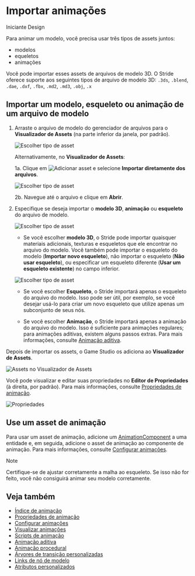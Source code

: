 # Importar animações

<span class="badge text-bg-primary">Iniciante</span>
<span class="badge text-bg-success">Design</span>

Para animar um modelo, você precisa usar três tipos de assets juntos:

* modelos
* equeletos
* animações

Você pode importar esses assets de arquivos de modelo 3D. O Stride oferece suporte aos seguintes tipos de arquivo de modelo 3D: ``.3ds``, ``.blend``, ``.dae``, ``.dxf``, ``.fbx``, ``.md2``, ``.md3``, ``.obj``, ``.x``

## Importar um modelo, esqueleto ou animação de um arquivo de modelo

1. Arraste o arquivo de modelo do gerenciador de arquivos para o **Visualizador de Assets** (na parte inferior da janela, por padrão).

   ![Escolher tipo de asset](media/create-and-add-assets-drag-and-drop-model.png)

   Alternativamente, no **Visualizador de Assets**:

   1a. Clique em ![Adicionar asset](media/create-and-add-assets-add-new-asset-button.png) e selecione **Importar diretamente dos arquivos**.

   ![Escolher tipo de asset](media/create-and-add-assets-add-new1.png)

   2b. Navegue até o arquivo e clique em **Abrir**.

2. Especifique se deseja importar o **modelo 3D**, **animação** ou **esqueleto** do arquivo de modelo.

   ![Escolher tipo de asset](media/create-and-add-assets-choose-asset-type.png)

   * Se você escolher **modelo 3D**, o Stride pode importar quaisquer materiais adicionais, texturas e esqueletos que ele encontrar no arquivo do modelo. Você também pode importar o esqueleto do modelo (**Importar novo esqueleto**), não importar o esqueleto (**Não usar esqueleto**), ou especificar um esqueleto diferente (**Usar um esqueleto existente**) no campo inferior.

   ![Escolher tipo de asset](media/create-and-add-assets-model-import-parameters.png)

   * Se você escolher **Esqueleto**, o Stride importará apenas o esqueleto do arquivo do modelo. Isso pode ser útil, por exemplo, se você desejar usá-lo para criar um novo esqueleto que utilize apenas um subconjunto de seus nós.

   * Se você escolher **Animação**, o Stride importará apenas a animação do arquivo do modelo. Isso é suficiente para animações regulares; para animações aditivas, existem alguns passos extras. Para mais informações, consulte [Animação aditiva](additive-animation.md).

Depois de importar os assets, o Game Studio os adiciona ao **Visualizador de Assets**.

![Assets no Visualizador de Assets](media/assets-in-asset-view1.png)

Você pode visualizar e editar suas propriedades no **Editor de Propriedades** (à direita, por padrão). Para mais informações, consulte [Propriedades de animação](animation-properties.md).

![Propriedades](media/animations-properties.png)

## Use um asset de animação

Para usar um asset de animação, adicione um [AnimationComponent](xref:Stride.Engine.AnimationComponent) a uma entidade e, em seguida, adicione o asset de animação ao componente de animação. Para mais informações, consulte [Configurar animações](set-up-animations.md).

> [!Note]
> Certifique-se de ajustar corretamente a malha ao esqueleto. Se isso não for feito, você não consiguirá animar seu modelo corretamente.

## Veja também

* [Índice de animação](index.md)
* [Propriedades de animação](animation-properties.md)
* [Configurar animações](set-up-animations.md)
* [Visualizar animações](preview-animations.md)
* [Scripts de animação](animation-scripts.md)
* [Animação aditiva](additive-animation.md)
* [Animação procedural](procedural-animation.md)
* [Árvores de transição personalizadas](custom-blend-trees.md)
* [Links de nó de modelo](model-node-links.md)
* [Atributos personalizados](custom-attributes.md)
